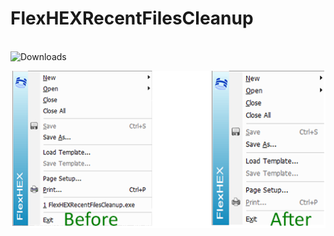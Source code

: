 # FlexHEXRecentFilesCleanup
<br>
<img src="https://img.shields.io/github/downloads/JoshuaMaitland/FlexHEXRecentFilesCleanup/total?label=Downloads&cacheSeconds=3600" alt="Downloads"/>

![Comparison](Images/Comparison.png)